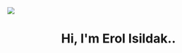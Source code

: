 <img src="[https://github.com/erolisldk/erolisldk/blob/main/Modern%20Minimalist%20Simple%20Technology%20Facebook%20Cover.png?raw=true](https://github.com/erolisldk/erolisldk/blob/main/Erol%20Isildak.png?raw=true)">

<h1 align="center">Hi, I'm Erol Isildak..</h1>
